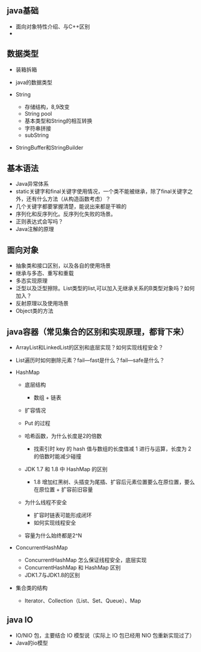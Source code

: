 ## java基础

- 面向对象特性介绍、与C++区别
- 



## 数据类型

- 装箱拆箱
- java的数据类型
- String
  - 存储结构，8,9改变
  - String pool
  - 基本类型和String的相互转换
  - 字符串拼接
  - subString

- StringBuffer和StringBuilder

## 基本语法

- Java异常体系
- static关键字和final关键字使用情况，一个类不能被继承，除了final关键字之外，还有什么方法（从构造函数考虑）？
- 几个关键字都要掌握清楚，能说出来都是干嘛的
- 序列化和反序列化。反序列化失败的场景。
- 正则表达式会写吗？
- Java注解的原理



## 面向对象

- 抽象类和接口区别，以及各自的使用场景
- 继承与多态、重写和重载
- 多态实现原理
- 泛型以及泛型擦除。List<A>类型的list,可以加入无继承关系的B类型对象吗？如何加入？
- 反射原理以及使用场景
- Object类的方法



## java容器（常见集合的区别和实现原理，都背下来）

- ArrayList和LinkedList的区别和底层实现？如何实现线程安全？

- List遍历时如何删除元素？fail—fast是什么？fail—safe是什么？

- HashMap

  - 底层结构
    - 数组 + 链表 
  - 扩容情况
  - Put 的过程 
  - 哈希函数，为什么长度是2的倍数
    - 找索引时 key 的 hash 值与数组的长度值减 1 进行与运算，长度为 2 的倍数时能减少碰撞 
  - JDK 1.7 和 1.8 中 HashMap 的区别
    - 1.8 增加红黑树、头插变为尾插、扩容后元素位置要么在原位置，要么在原位置 + 扩容前旧容量 
  - 为什么线程不安全
    - 扩容时链表可能形成闭环 
    - 如何实现线程安全

  - 容量为什么始终都是2^N

- ConcurrentHashMap 

  - ConcurrentHashMap 怎么保证线程安全，底层实现 
  - ConcurrentHashMap 和 HashMap 区别 
  - JDK1.7与JDK1.8的区别

- 集合类的结构

  - Iterator、Collection（List、Set、Queue）、Map



## java IO

- IO/NIO 包，主要结合 IO 模型说（实际上 IO 包已经用 NIO 包重新实现过了）
- Java的io模型








